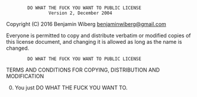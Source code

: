             DO WHAT THE FUCK YOU WANT TO PUBLIC LICENSE
                    Version 2, December 2004

 Copyright (C) 2016 Benjamin Wiberg <benjaminwiberg@gmail.com>

 Everyone is permitted to copy and distribute verbatim or modified
 copies of this license document, and changing it is allowed as long
 as the name is changed.

            DO WHAT THE FUCK YOU WANT TO PUBLIC LICENSE
   TERMS AND CONDITIONS FOR COPYING, DISTRIBUTION AND MODIFICATION

  0. You just DO WHAT THE FUCK YOU WANT TO.
